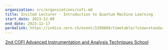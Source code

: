```yaml
---
organization: src/organizations/cofi.md
title: Invited Lecturer - Introduction to Quantum Machine Learning
start_date: 2023-12-09
end_date: 2023-12-17
permalink: https://indico.cern.ch/event/1299889/timetable/?view=standard_inline_minutes#24-quantum-machine-learning
---
```

[2nd COFI Advanced Instrumentation and Analysis Techniques School](https://indico.cern.ch/event/1299889/timetable/?view=standard_inline_minutes#24-quantum-machine-learning)